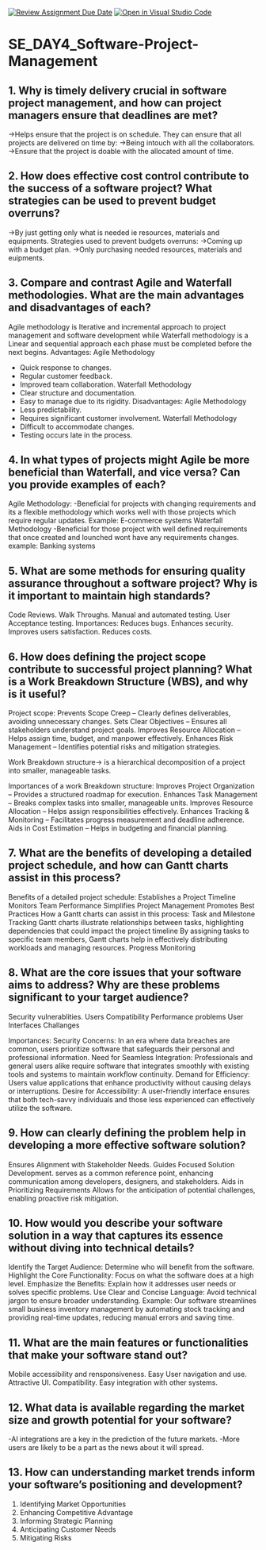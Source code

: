 [![Review Assignment Due Date](https://classroom.github.com/assets/deadline-readme-button-22041afd0340ce965d47ae6ef1cefeee28c7c493a6346c4f15d667ab976d596c.svg)](https://classroom.github.com/a/9pw6JKcu)
[![Open in Visual Studio Code](https://classroom.github.com/assets/open-in-vscode-2e0aaae1b6195c2367325f4f02e2d04e9abb55f0b24a779b69b11b9e10269abc.svg)](https://classroom.github.com/online_ide?assignment_repo_id=18418461&assignment_repo_type=AssignmentRepo)
# SE_DAY4_Software-Project-Management
## 1. Why is timely delivery crucial in software project management, and how can project managers ensure that deadlines are met?
->Helps ensure that the project is on schedule.
They can ensure that all projects are delivered on time by:
->Being intouch with all the collaborators.
->Ensure that the project is doable with the allocated amount of time.
## 2. How does effective cost control contribute to the success of a software project? What strategies can be used to prevent budget overruns?
->By just getting only what is needed ie resources, materials and equipments.
Strategies used to prevent budgets overruns:
->Coming up with a budget plan.
->Only purchasing needed resources, materials and euipments.
## 3. Compare and contrast Agile and Waterfall methodologies. What are the main advantages and disadvantages of each?
Agile methodology is Iterative and incremental approach to project management and software development while Waterfall methodology is a Linear and sequential approach each phase must be completed before the next begins.
Advantages:
Agile Methodology
- Quick response to changes.
- Regular customer feedback.
- Improved team collaboration.
Waterfall Methodology
- Clear structure and documentation.
- Easy to manage due to its rigidity.
Disadvantages:
Agile Methodology
- Less predictability.
- Requires significant customer involvement.
Waterfall Methodology
- Difficult to accommodate changes.
- Testing occurs late in the process.
## 4. In what types of projects might Agile be more beneficial than Waterfall, and vice versa? Can you provide examples of each?
Agile Methodology:
-Beneficial for projects with changing requirements and its a flexible methodology which works well with those projects which require regular updates.
Example: E-commerce systems
Waterfall Methodology 
-Beneficial for those project with well defined requirements that once created and lounched wont have any requirements changes.
example: Banking systems
## 5. What are some methods for ensuring quality assurance throughout a software project? Why is it important to maintain high standards?
Code Reviews. 
Walk Throughs.
Manual and automated testing.
User Acceptance testing.
Importances:
Reduces bugs.
Enhances security.
Improves users satisfaction.
Reduces costs.
## 6. How does defining the project scope contribute to successful project planning? What is a Work Breakdown Structure (WBS), and why is it useful?
Project scope:
Prevents Scope Creep – Clearly defines deliverables, avoiding unnecessary changes.
Sets Clear Objectives – Ensures all stakeholders understand project goals.
Improves Resource Allocation – Helps assign time, budget, and manpower effectively.
Enhances Risk Management – Identifies potential risks and mitigation strategies.

Work Breakdown structure-> is a hierarchical decomposition of a project into smaller, manageable tasks.

Importances of a work Breakdown structure:
 Improves Project Organization – Provides a structured roadmap for execution.
 Enhances Task Management – Breaks complex tasks into smaller, manageable units.
 Improves Resource Allocation – Helps assign responsibilities effectively.
 Enhances Tracking & Monitoring – Facilitates progress measurement and deadline adherence.
 Aids in Cost Estimation – Helps in budgeting and financial planning.

## 7. What are the benefits of developing a detailed project schedule, and how can Gantt charts assist in this process?
Benefits of a detailed project schedule:
  Establishes a Project Timeline
  Monitors Team Performance
  Simplifies Project Management
  Promotes Best Practices
How a Gantt charts can assist in this process:
  Task and Milestone Tracking
  Gantt charts illustrate relationships between tasks, highlighting dependencies that could impact the project timeline
  By assigning tasks to specific team members, Gantt charts help in effectively distributing workloads and managing resources.
  Progress Monitoring

## 8. What are the core issues that your software aims to address? Why are these problems significant to your target audience?
Security vulnerablities.
Users Compatibility
Performance problems
User Interfaces Challanges

Importances:
Security Concerns: In an era where data breaches are common, users prioritize software that safeguards their personal and professional information.
Need for Seamless Integration: Professionals and general users alike require software that integrates smoothly with existing tools and systems to maintain workflow continuity.
Demand for Efficiency: Users value applications that enhance productivity without causing delays or interruptions.
Desire for Accessibility: A user-friendly interface ensures that both tech-savvy individuals and those less experienced can effectively utilize the software.

## 9. How can clearly defining the problem help in developing a more effective software solution?
 Ensures Alignment with Stakeholder Needs.
 Guides Focused Solution Development.
 serves as a common reference point, enhancing communication among developers, designers, and stakeholders.
 Aids in Prioritizing Requirements
 Allows for the anticipation of potential challenges, enabling proactive risk mitigation.
## 10. How would you describe your software solution in a way that captures its essence without diving into technical details?
Identify the Target Audience: Determine who will benefit from the software.
Highlight the Core Functionality: Focus on what the software does at a high level.
Emphasize the Benefits: Explain how it addresses user needs or solves specific problems.
Use Clear and Concise Language: Avoid technical jargon to ensure broader understanding.
Example:
Our software streamlines small business inventory management by automating stock tracking and providing real-time updates, reducing manual errors and saving time.

## 11. What are the main features or functionalities that make your software stand out?
Mobile accessibility and rensponsiveness.
Easy User navigation and use.
Attractive UI.
Compatibility.
Easy integration with other systems.

## 12. What data is available regarding the market size and growth potential for your software?
-AI integrations are a key in the prediction of the future markets.
-More users are likely to be a part as the news about it will spread.

## 13. How can understanding market trends inform your software’s positioning and development?
1. Identifying Market Opportunities
2. Enhancing Competitive Advantage
3. Informing Strategic Planning
4. Anticipating Customer Needs
5. Mitigating Risks

